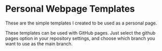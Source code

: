 # Personal Webpage Templates
These are the simple templates I created to be used as a personal page. 

These templates can be used with GitHub pages. Just select the github pages option in your repository settings, and choose which branch you want to use as the main branch.
